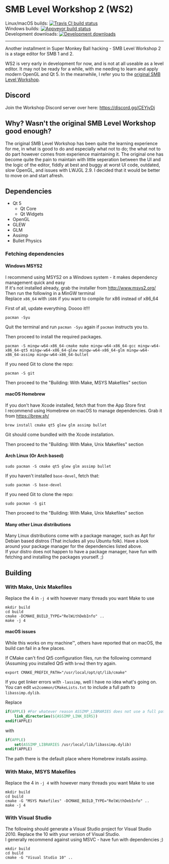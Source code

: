 SMB Level Workshop 2 (WS2)
==========================

Linux/macOS builds: [![Travis CI build status](https://travis-ci.org/CraftedCart/smblevelworkshop2.svg?branch=master)](https://travis-ci.org/CraftedCart/smblevelworkshop2)  
Windows builds: [![Appveyor build status](https://ci.appveyor.com/api/projects/status/xgkxkfuh5r8tu9is/branch/master?svg=true)](https://ci.appveyor.com/project/CraftedCart/smblevelworkshop2/branch/master)  
Development downloads: [![Development downloads](https://api.bintray.com/packages/craftedcart/the-workshop/smblevelworkshop2-develop/images/download.svg)](https://bintray.com/craftedcart/the-workshop/smblevelworkshop2-develop/_latestVersion)

---

Another installment in Super Monkey Ball hacking - SMB Level Workshop 2 is a stage editor for SMB 1 and 2.

WS2 is very early in development for now, and is not at all useable as a level editor. It may not be ready for a while, with me needing to learn and apply modern OpenGL and Qt 5. In the meanwhile, I refer you to the [original SMB Level Workshop](https://github.com/CraftedCart/SMBLevelWorkshop).

## Discord

Join the Workshop Discord server over here: https://discord.gg/CEYjvDj

## Why? Wasn't the original SMB Level Workshop good enough?

The original SMB Level Workshop has been quite the learning experience for me, in what is good to do and especially what not to do; the what not to do part however comes from experience maintaining it. The original one has become quite the pain to maintain with little seperation between the UI and the logic of the editor, fiddly at best and buggy at worst UI code, outdated, slow OpenGL, and issues with LWJGL 2.9. I decided that it would be better to move on and start afresh.

## Dependencies

- Qt 5
    - Qt Core
    - Qt Widgets
- OpenGL
- GLEW
- GLM
- Assimp
- Bullet Physics

### Fetching dependencies

#### Windows MSYS2
I recommend using MSYS2 on a Windows system - it makes dependency management quick and easy  
If it's not installed already, grab the installer from http://www.msys2.org/  
Then run the following in a MinGW terminal  
Replace `x86_64` with `i686` if you want to compile for x86 instead of x86_64  

First of all, update everything. Doooo it!!!

```shell
pacman -Syu
```

Quit the terminal and run `pacman -Syu` again if `pacman` instructs you to.

Then proceed to install the required packages.

```shell
pacman -S mingw-w64-x86_64-cmake make mingw-w64-x86_64-gcc mingw-w64-x86_64-qt5 mingw-w64-x86_64-glew mingw-w64-x86_64-glm mingw-w64-x86_64-assimp mingw-w64-x86_64-bullet
```

If you need Git to clone the repo:

```shell
pacman -S git
```

Then proceed to the "Building: With Make, MSYS Makefiles" section

#### macOS Homebrew

If you don't have Xcode installed, fetch that from the App Store first  
I recommend using Homebrew on macOS to manage dependencies. Grab it from https://brew.sh/

```shell
brew install cmake qt5 glew glm assimp bullet
```

Git should come bundled with the Xcode installation.

Then proceed to the "Building: With Make, Unix Makefiles" section

#### Arch Linux (Or Arch based)

```shell
sudo pacman -S cmake qt5 glew glm assimp bullet
```

If you haven't installed `base-devel`, fetch that:

```shell
sudo pacman -S base-devel
```

If you need Git to clone the repo:

```shell
sudo pacman -S git
```

Then proceed to the "Building: With Make, Unix Makefiles" section

#### Many other Linux distributions

Many Linux distributions come with a package manager, such as Apt for Debian based distros (That includes all you Ubuntu folk). Have a look around your package manager for the dependencies listed above.  
If your distro does not happen to have a package manager, have fun with fetching and installing the packages yourself. ;)

## Building

### With Make, Unix Makefiles

Replace the 4 in `-j 4` with however many threads you want Make to use

```shell
mkdir build
cd build
cmake -DCMAKE_BUILD_TYPE="RelWithDebInfo" ..
make -j 4
```

#### macOS issues

While this works on my machine™, others have reported that on macOS, the build can fail in a few places.

If CMake can't find Qt5 configuration files, run the following command (Assuming you installed Qt5 with `brew`) then try again.

```shell
export CMAKE_PREFIX_PATH="/usr/local/opt/qt/lib/cmake"
```

If you get linker errors with `-lassimp`, well I have no idea what's going on. You can edit `ws2common/CMakeLists.txt` to include a full path to `libassimp.dylib`.

Replace

```cmake
if(APPLE) #For whatever reason ASSIMP_LIBRARIES does not use a full path on macOS
    link_directories(${ASSIMP_LINK_DIRS})
endif(APPLE)
```

with

```cmake
if(APPLE)
    set(ASSIMP_LIBRARIES /usr/local/lib/libassimp.dylib)
endif(APPLE)
```

The path there is the default place where Homebrew installs assimp.

### With Make, MSYS Makefiles

Replace the 4 in `-j 4` with however many threads you want Make to use

```shell
mkdir build
cd build
cmake -G "MSYS Makefiles" -DCMAKE_BUILD_TYPE="RelWithDebInfo" ..
make -j 4
```

### With Visual Studio

The following should generate a Visual Studio project for Visual Studio 2010. Replace the 10 with your version of Visual Studio.  
I generally recommend against using MSVC - have fun with dependencies ;)

```shell
mkdir build
cd build
cmake -G "Visual Studio 10" ..
```

